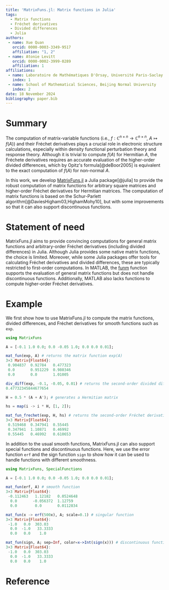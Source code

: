 ```yaml
---
title: 'MatrixFuns.jl: Matrix functions in Julia'
tags:
  - Matrix functions
  - Fréchet derivatives
  - Divided differences
  - Julia
authors:
 - name: Xue Quan
   orcid: 0000-0003-3349-9517
   affiliation: "1, 2"
 - name: Atonie Levitt
   orcid: 0000-0002-3999-0289
   affiliation: 1
affiliations:
 - name: Laboratoire de Mathématiques D'Orsay, Université Paris-Saclay
   index: 1
 - name: School of Mathematical Sciences, Beijing Normal University
   index: 2
date: 18 November 2024
bibliography: paper.bib
---
```


# Summary

The computation of matrix-variable functions (i.e., $f:\mathbb{C}^{n\times n}\to\mathbb{C}^{n\times n}$, $A\mapsto f(A)$) and their Fréchet derivatives plays a crucial role in electronic structure calculations, especially within density functional perturbation theory and response theory. 
Although it is trivial to compute $f(A)$ for Hermitian $A$, the Fréchete derivatives requires an accurate evaluation of the higher-order divided differences, which by Opitz's formula[@deBoor2005] is equivalent to the exact computation of $f(A)$ for non-normal $A$. 

In this work, we develop [MatrixFuns.jl](https://github.com/xuequan818/MatrixFuns.jl) a Julia package[@julia] to provide the robust computation of matrix functions for arbitrary square matrices and higher-order Fréchet derivatives for Hermitian matrices. 
The computation of matrix functions is based on the Schur-Parlett algorithm[@DaviesHigham03,HighamMohy10], but with some improvements so that it can also support discontinuous functions.  

# Statement of need
MatrixFuns.jl aims to provide convincing computations for general matrix functions and arbitrary-order Fréchet derivatives (including divided differences) in Julia.
Although Julia provides some native matrix functions, the choice is limited. 
Moreover, while some Julia packages offer tools for calculating Fréchet derivatives and divided differences, these are typically restricted to first-order computations. 
In MATLAB, the [funm](https://www.mathworks.com/help/symbolic/sym.funm.html) function supports the evaluation of general matrix functions but does not handle discontinuous functions. Additionally, MATLAB also lacks functions to compute higher-order Fréchet derivatives.


# Example
We first show how to use MatrixFuns.jl to compute the matrix functions, divided differences, and Fréchet derivatives for smooth functions such as `exp`.
```julia
using MatrixFuns

A = [-0.1 1.0 0.0; 0.0 -0.05 1.0; 0.0 0.0 0.01];

mat_fun(exp, A) # returns the matrix function exp(A)
3×3 Matrix{Float64}:
 0.904837  0.92784   0.477323
 0.0       0.951229  0.980346
 0.0       0.0       1.01005

div_diff(exp, -0.1, -0.05, 0.01) # returns the second-order divided difference exp[-0.1,-0.05,0.01]
0.47732345844677654

H = 0.5 * (A + A'); # generates a Hermitian matrix

hs = map(i -> i * H, [1, 2]);

mat_fun_frechet(exp, H, hs) # returns the second-order Fréchet derivative d^2exp(H)hs[1]hs[2]
3×3 Matrix{Float64}:
 0.519468  0.347941  0.55445
 0.347941  1.10871   0.46992
 0.55445   0.46992   0.610653
 ```


In addition to the usual smooth functions, MatrixFuns.jl can also support special functions and discontinuous functions. Here, we use the error function `erf` and the sign function `sign` to show how it can be used to handle functions with different smoothness.
```julia
using MatrixFuns, SpecialFunctions

A = [-0.1 1.0 0.0; 0.0 -0.05 1.0; 0.0 0.0 0.01];

mat_fun(erf, A) # smooth function
3×3 Matrix{Float64}:
 -0.112463   1.12182   0.0524648
  0.0       -0.056372  1.12759
  0.0        0.0       0.0112834

mat_fun(x -> erf(500x), A; scale=0.1) # singular function
3×3 Matrix{Float64}:
 -1.0   0.0  303.03
  0.0  -1.0   33.3333
  0.0   0.0    1.0

mat_fun(sign, A; sep=Inf, color=x->Int(sign(x))) # discontinuous function
3×3 Matrix{Float64}:
 -1.0   0.0  303.03
  0.0  -1.0   33.3333
  0.0   0.0    1.0
```

# Reference
